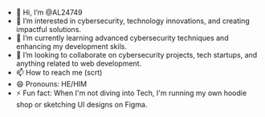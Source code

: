- 👋 Hi, I’m @AL24749
- 👀 I’m interested in cybersecurity, technology innovations, and creating impactful solutions.
- 🌱 I’m currently learning advanced cybersecurity techniques and enhancing my development skils. 
- 💞️ I’m looking to collaborate on cybersecurity projects, tech startups, and anything related to web development.
- 📫 How to reach me (scrt)
- 😄 Pronouns: HE/HIM
- ⚡ Fun fact: When I'm not diving into Tech, I'm running my own hoodie shop or sketching UI designs on Figma.

<!---
AL24749/AL24749 is a ✨ special ✨ repository because its `README.md` (this file) appears on your GitHub profile.
You can click the Preview link to take a look at your changes.
--->
